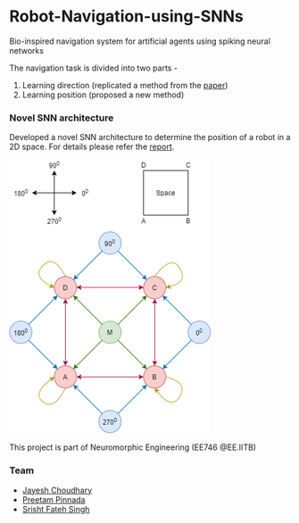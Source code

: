 # Robot-Navigation-using-SNNs
Bio-inspired navigation system for artificial agents using spiking neural networks

The navigation task is divided into two parts - 
1. Learning direction (replicated a method from the [paper](Paper.pdf))
2. Learning position (proposed a new method)

### Novel SNN architecture
Developed a novel SNN architecture to determine the position of a robot in a 2D space. For details please refer the [report](Report.pdf). 

![Architecture](Part2_NewProposal/network.io.png)  
  
This project is part of Neuromorphic Engineering (EE746 @EE.IITB)

### Team
* [Jayesh Choudhary](https://github.com/Jayesh2000)
* [Preetam Pinnada](https://github.com/preetam25)
* [Srisht Fateh Singh](https://github.com/fateh321)
